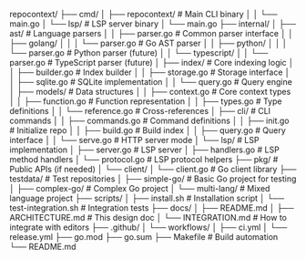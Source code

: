 repocontext/
├── cmd/
│   ├── repocontext/           # Main CLI binary
│   │   └── main.go
│   └── lsp/                   # LSP server binary
│       └── main.go
├── internal/
│   ├── ast/                   # Language parsers
│   │   ├── parser.go          # Common parser interface
│   │   ├── golang/
│   │   │   └── parser.go      # Go AST parser
│   │   ├── python/
│   │   │   └── parser.go      # Python parser (future)
│   │   └── typescript/
│   │       └── parser.go      # TypeScript parser (future)
│   ├── index/                 # Core indexing logic
│   │   ├── builder.go         # Index builder
│   │   ├── storage.go         # Storage interface
│   │   ├── sqlite.go          # SQLite implementation
│   │   └── query.go           # Query engine
│   ├── models/                # Data structures
│   │   ├── context.go         # Core context types
│   │   ├── function.go        # Function representation
│   │   ├── types.go           # Type definitions
│   │   └── reference.go       # Cross-references
│   ├── cli/                   # CLI commands
│   │   ├── commands.go        # Command definitions
│   │   ├── init.go           # Initialize repo
│   │   ├── build.go          # Build index
│   │   ├── query.go          # Query interface
│   │   └── serve.go          # HTTP server mode
│   └── lsp/                   # LSP implementation
│       ├── server.go          # LSP server
│       ├── handlers.go        # LSP method handlers
│       └── protocol.go        # LSP protocol helpers
├── pkg/                       # Public APIs (if needed)
│   └── client/
│       └── client.go          # Go client library
├── testdata/                  # Test repositories
│   ├── simple-go/             # Basic Go project for testing
│   ├── complex-go/            # Complex Go project
│   └── multi-lang/            # Mixed language project
├── scripts/
│   ├── install.sh             # Installation script
│   └── test-integration.sh    # Integration tests
├── docs/
│   ├── README.md
│   ├── ARCHITECTURE.md        # This design doc
│   └── INTEGRATION.md         # How to integrate with editors
├── .github/
│   └── workflows/
│       ├── ci.yml
│       └── release.yml
├── go.mod
├── go.sum
├── Makefile                   # Build automation
└── README.md
